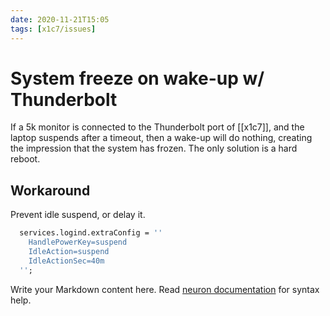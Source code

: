 ```yaml
---
date: 2020-11-21T15:05
tags: [x1c7/issues]
---
```


# System freeze on wake-up w/ Thunderbolt

If a 5k monitor is connected to the Thunderbolt port of [[x1c7]], and the laptop suspends after a timeout, then a wake-up will do nothing, creating the impression that the system has frozen. The only solution is a hard reboot.

## Workaround

Prevent idle suspend, or delay it.

```nix
  services.logind.extraConfig = ''
    HandlePowerKey=suspend
    IdleAction=suspend
    IdleActionSec=40m
  '';
```

Write your Markdown content here. Read [neuron documentation](https://neuron.zettel.page/2011404.html) for syntax help.


